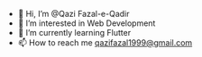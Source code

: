 - 👋 Hi, I’m @Qazi Fazal-e-Qadir
- 👀 I’m interested in Web Development
- 🌱 I’m currently learning Flutter 
- 📫 How to reach me qazifazal1999@gmail.com

<!---
qazifazal/qazifazal is a ✨ special ✨ repository because its `README.md` (this file) appears on your GitHub profile.
You can click the Preview link to take a look at your changes.
--->
